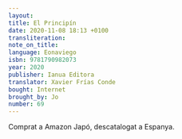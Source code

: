 ```yaml
---
layout:
title: El Principín
date: 2020-11-08 18:13 +0100
transliteration:
note_on_title:
language: Eonaviego
isbn: 9781790982073
year: 2020
publisher: Ianua Editora
translator: Xavier Frías Conde
bought: Internet
brought_by: Jo
number: 69
---
```


Comprat a Amazon Japó, descatalogat a Espanya.

